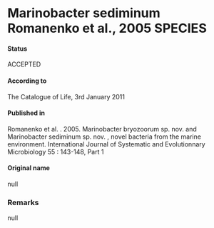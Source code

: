 # Marinobacter sediminum Romanenko et al., 2005 SPECIES

#### Status
ACCEPTED

#### According to
The Catalogue of Life, 3rd January 2011

#### Published in
Romanenko et al. . 2005. Marinobacter bryozoorum sp. nov. and Marinobacter sediminum sp. nov. , novel bacteria from the marine environment. International Journal of Systematic and Evolutionnary Microbiology 55 : 143-148, Part 1

#### Original name
null

### Remarks
null